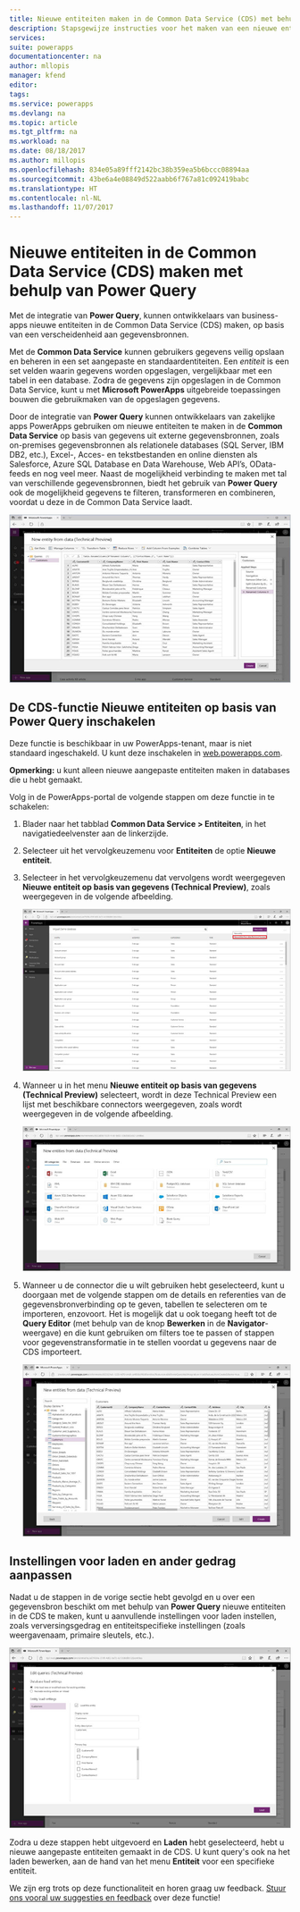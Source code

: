 ```yaml
---
title: Nieuwe entiteiten maken in de Common Data Service (CDS) met behulp van Power Query | Microsoft Docs
description: Stapsgewijze instructies voor het maken van een nieuwe entiteit in de CDS met behulp van Power Query.
services: 
suite: powerapps
documentationcenter: na
author: mllopis
manager: kfend
editor: 
tags: 
ms.service: powerapps
ms.devlang: na
ms.topic: article
ms.tgt_pltfrm: na
ms.workload: na
ms.date: 08/18/2017
ms.author: millopis
ms.openlocfilehash: 834e05a89fff2142bc38b359ea5b6bccc08894aa
ms.sourcegitcommit: 43be6a4e08849d522aabb6f767a81c092419babc
ms.translationtype: HT
ms.contentlocale: nl-NL
ms.lasthandoff: 11/07/2017
---
```

# <a name="create-new-entities-in-the-common-data-service-cds-using-power-query"></a>Nieuwe entiteiten in de Common Data Service (CDS) maken met behulp van Power Query
Met de integratie van **Power Query**, kunnen ontwikkelaars van business-apps nieuwe entiteiten in de Common Data Service (CDS) maken, op basis van een verscheidenheid aan gegevensbronnen.

Met de **Common Data Service** kunnen gebruikers gegevens veilig opslaan en beheren in een set aangepaste en standaardentiteiten. Een *entiteit* is een set velden waarin gegevens worden opgeslagen, vergelijkbaar met een tabel in een database. Zodra de gegevens zijn opgeslagen in de Common Data Service, kunt u met **Microsoft PowerApps** uitgebreide toepassingen bouwen die gebruikmaken van de opgeslagen gegevens.

Door de integratie van **Power Query** kunnen ontwikkelaars van zakelijke apps PowerApps gebruiken om nieuwe entiteiten te maken in de **Common Data Service** op basis van gegevens uit externe gegevensbronnen, zoals on-premises gegevensbronnen als relationele databases (SQL Server, IBM DB2, etc.), Excel-, Acces- en tekstbestanden en online diensten als Salesforce, Azure SQL Database en Data Warehouse, Web API’s, OData-feeds en nog veel meer. Naast de mogelijkheid verbinding te maken met tal van verschillende gegevensbronnen, biedt het gebruik van **Power Query** ook de mogelijkheid gegevens te filteren, transformeren en combineren, voordat u deze in de Common Data Service laadt.

![Nieuwe entiteit op basis van gegevens](media/data-platform-cds-newentity-pq/data-platform-cds-pq-01.jpg)

## <a name="enabling-the-cds-new-entities-from-power-query-feature"></a>De CDS-functie Nieuwe entiteiten op basis van Power Query inschakelen
Deze functie is beschikbaar in uw PowerApps-tenant, maar is niet standaard ingeschakeld. U kunt deze inschakelen in [web.powerapps.com](https://aka.ms/pqocds).

**Opmerking:** u kunt alleen nieuwe aangepaste entiteiten maken in databases die u hebt gemaakt.

Volg in de PowerApps-portal de volgende stappen om deze functie in te schakelen:

1. Blader naar het tabblad **Common Data Service > Entiteiten**, in het navigatiedeelvenster aan de linkerzijde.
2. Selecteer uit het vervolgkeuzemenu voor **Entiteiten** de optie **Nieuwe entiteit**.
3. Selecteer in het vervolgkeuzemenu dat vervolgens wordt weergegeven **Nieuwe entiteit op basis van gegevens (Technical Preview)**, zoals weergegeven in de volgende afbeelding.
   
    ![Nieuwe entiteit op basis van gegevens](media/data-platform-cds-newentity-pq/data-platform-cds-pq-02.jpg)
4. Wanneer u in het menu **Nieuwe entiteit op basis van gegevens (Technical Preview)** selecteert, wordt in deze Technical Preview een lijst met beschikbare connectors weergegeven, zoals wordt weergegeven in de volgende afbeelding.
   
   ![Beschikbare connectors](media/data-platform-cds-newentity-pq/data-platform-cds-pq-03.jpg)
5. Wanneer u de connector die u wilt gebruiken hebt geselecteerd, kunt u doorgaan met de volgende stappen om de details en referenties van de gegevensbronverbinding op te geven, tabellen te selecteren om te importeren, enzovoort. Het is mogelijk dat u ook toegang heeft tot de **Query Editor** (met behulp van de knop **Bewerken** in de **Navigator**-weergave) en die kunt gebruiken om filters toe te passen of stappen voor gegevenstransformatie in te stellen voordat u gegevens naar de CDS importeert.
   
    ![](media/data-platform-cds-newentity-pq/data-platform-cds-pq-04.jpg)

## <a name="adjust-load-settings-and-other-behavior"></a>Instellingen voor laden en ander gedrag aanpassen
Nadat u de stappen in de vorige sectie hebt gevolgd en u over een gegevensbron beschikt om met behulp van **Power Query** nieuwe entiteiten in de CDS te maken, kunt u aanvullende instellingen voor laden instellen, zoals verversingsgedrag en entiteitspecifieke instellingen (zoals weergavenaam, primaire sleutels, etc.).

![](media/data-platform-cds-newentity-pq/data-platform-cds-pq-05.jpg)

Zodra u deze stappen hebt uitgevoerd en **Laden** hebt geselecteerd, hebt u nieuwe aangepaste entiteiten gemaakt in de CDS. U kunt query's ook na het laden bewerken, aan de hand van het menu **Entiteit** voor een specifieke entiteit.

We zijn erg trots op deze functionaliteit en horen graag uw feedback. [Stuur ons vooral uw suggesties en feedback](https://powerusers.microsoft.com/t5/PowerApps-Community/ct-p/PowerApps1) over deze functie!

